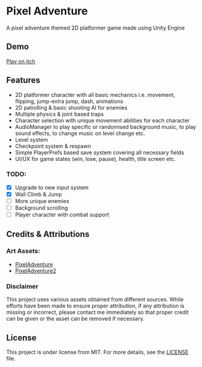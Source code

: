 # Pixel Adventure

A pixel adventure themed 2D platformer game made using Unity Engine

## Demo

[Play on itch](https://mockjoke.itch.io/pixel-adventure)

## Features

- 2D platformer character with all basic mechanics i.e. movement, flipping, jump-extra jump, dash, animations
- 2D patrolling & basic shooting AI for enemies
- Multiple physics & joint based traps
- Character selection with unique movement abilities for each character
- AudioManager to play specific or randomised background music, to play sound effects, to change music on level change etc.
- Level system
- Checkpoint system & respawn
- Simple PlayerPrefs based save system covering all necessary fields
- UI/UX for game states (win, lose, pause), health, title screen etc.

### TODO:

- [x] Upgrade to new input system
- [x] Wall Climb & Jump
- [ ] More unique enemies
- [ ] Background scrolling
- [ ] Player character with combat support

## Credits & Attributions

### Art Assets:

- [PixelAdventure](https://pixelfrog-assets.itch.io/pixel-adventure-1)
- [PixelAdventure2](https://pixelfrog-assets.itch.io/pixel-adventure-1)

### Disclaimer

This project uses various assets obtained from different sources. While efforts have been made to ensure proper attribution, if any attribution is missing or incorrect, please contact me immediately so that proper credit can be given or the asset can be removed if necessary.

## License

This project is under license from MIT. For more details, see the [LICENSE](LICENSE) file.

